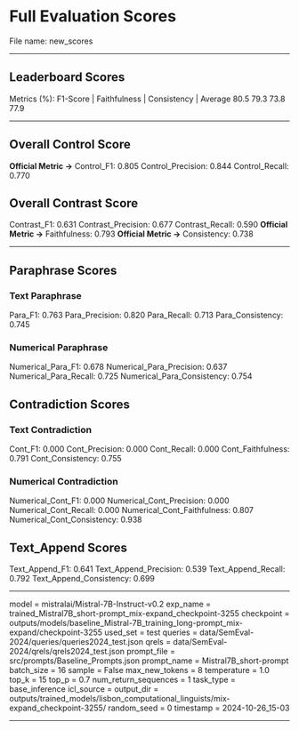 # Full Evaluation Scores

File name: new_scores


---

## Leaderboard Scores

Metrics (%): F1-Score | Faithfulness | Consistency | Average
                80.5        79.3          73.8        77.9

---

## Overall Control Score

**Official Metric ->** Control_F1: 0.805
Control_Precision: 0.844
Control_Recall: 0.770

## Overall Contrast Score

Contrast_F1: 0.631
Contrast_Precision: 0.677
Contrast_Recall: 0.590
**Official Metric ->** Faithfulness: 0.793
**Official Metric ->** Consistency: 0.738

---


## Paraphrase Scores


### Text Paraphrase

Para_F1: 0.763
Para_Precision: 0.820
Para_Recall: 0.713
Para_Consistency: 0.745


### Numerical Paraphrase

Numerical_Para_F1: 0.678
Numerical_Para_Precision: 0.637
Numerical_Para_Recall: 0.725
Numerical_Para_Consistency: 0.754


## Contradiction Scores


### Text Contradiction

Cont_F1: 0.000
Cont_Precision: 0.000
Cont_Recall: 0.000
Cont_Faithfulness: 0.791
Cont_Consistency: 0.755


### Numerical Contradiction

Numerical_Cont_F1: 0.000
Numerical_Cont_Precision: 0.000
Numerical_Cont_Recall: 0.000
Numerical_Cont_Faithfulness: 0.807
Numerical_Cont_Consistency: 0.938


## Text_Append Scores

Text_Append_F1: 0.641
Text_Append_Precision: 0.539
Text_Append_Recall: 0.792
Text_Append_Consistency: 0.699

---

model = mistralai/Mistral-7B-Instruct-v0.2
exp_name = trained_Mistral7B_short-prompt_mix-expand_checkpoint-3255
checkpoint = outputs/models/baseline_Mistral-7B_training_long-prompt_mix-expand/checkpoint-3255
used_set = test
queries = data/SemEval-2024/queries/queries2024_test.json
qrels = data/SemEval-2024/qrels/qrels2024_test.json
prompt_file = src/prompts/Baseline_Prompts.json
prompt_name = Mistral7B_short-prompt
batch_size = 16
sample = False
max_new_tokens = 8
temperature = 1.0
top_k = 15
top_p = 0.7
num_return_sequences = 1
task_type = base_inference
icl_source = 
output_dir = outputs/trained_models/lisbon_computational_linguists/mix-expand_checkpoint-3255/
random_seed = 0
timestamp = 2024-10-26_15-03

---

